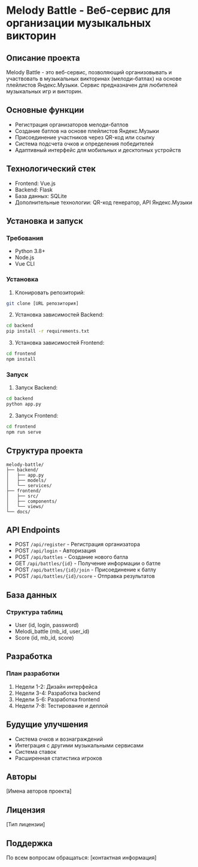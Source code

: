 # Melody Battle - Веб-сервис для организации музыкальных викторин

## Описание проекта
Melody Battle - это веб-сервис, позволяющий организовывать и участвовать в музыкальных викторинах (мелоди-батлах) на основе плейлистов Яндекс.Музыки. Сервис предназначен для любителей музыкальных игр и викторин.

## Основные функции
- Регистрация организаторов мелоди-батлов
- Создание батлов на основе плейлистов Яндекс.Музыки
- Присоединение участников через QR-код или ссылку
- Система подсчета очков и определения победителей
- Адаптивный интерфейс для мобильных и десктопных устройств

## Технологический стек
- Frontend: Vue.js
- Backend: Flask
- База данных: SQLite
- Дополнительные технологии: QR-код генератор, API Яндекс.Музыки

## Установка и запуск

### Требования
- Python 3.8+
- Node.js
- Vue CLI

### Установка
1. Клонировать репозиторий:
```bash
git clone [URL репозитория]
```

2. Установка зависимостей Backend:
```bash
cd backend
pip install -r requirements.txt
```

3. Установка зависимостей Frontend:
```bash
cd frontend
npm install
```

### Запуск
1. Запуск Backend:
```bash
cd backend
python app.py
```

2. Запуск Frontend:
```bash
cd frontend
npm run serve
```

## Структура проекта
```
melody-battle/
├── backend/
│   ├── app.py
│   ├── models/
│   └── services/
├── frontend/
│   ├── src/
│   ├── components/
│   └── views/
└── docs/
```

## API Endpoints
- POST `/api/register` - Регистрация организатора
- POST `/api/login` - Авторизация
- POST `/api/battles` - Создание нового батла
- GET `/api/battles/{id}` - Получение информации о батле
- POST `/api/battles/{id}/join` - Присоединение к батлу
- POST `/api/battles/{id}/score` - Отправка результатов

## База данных
### Структура таблиц
- User (id, login, password)
- Melodi_battle (mb_id, user_id)
- Score (id, mb_id, score)

## Разработка
### План разработки
1. Недели 1-2: Дизайн интерфейса
2. Недели 3-4: Разработка backend
3. Недели 5-6: Разработка frontend
4. Недели 7-8: Тестирование и деплой

## Будущие улучшения
- Система очков и вознаграждений
- Интеграция с другими музыкальными сервисами
- Система ставок
- Расширенная статистика игроков

## Авторы
[Имена авторов проекта]

## Лицензия
[Тип лицензии]

## Поддержка
По всем вопросам обращаться: [контактная информация]
